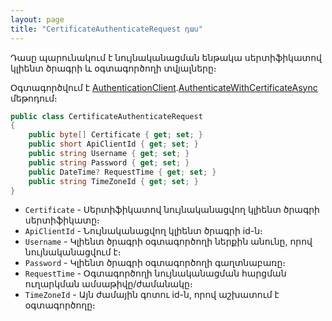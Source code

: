 ```yaml
---
layout: page
title: "CertificateAuthenticateRequest դաս" 
---
```


Դասը պարունակում է նույնականացման ենթակա սերտիֆիկատով կլիենտ ծրագրի և օգտագործողի տվյալները։

Օգտագործվում է [AuthenticationClient](../routes/AuthenticationClient.md).[AuthenticateWithCertificateAsync](../routes/AuthenticationClient/AuthenticateWithCertificateAsync.md) մեթոդում։

```c#
public class CertificateAuthenticateRequest
{
    public byte[] Certificate { get; set; }
    public short ApiClientId { get; set; }
    public string Username { get; set; }
    public string Password { get; set; }
    public DateTime? RequestTime { get; set; }
    public string TimeZoneId { get; set; }
}
```

* `Certificate` - Սերտիֆիկատով նույնականացվող կլիենտ ծրագրի սերտիֆիկատը։
* `ApiClientId` - Նույնականացվող կլիենտ ծրագրի id-ն։
* `Username` - Կլիենտ ծրագրի օգտագործողի ներքին անունը, որով նույնականացվում է։
* `Password` - Կլիենտ ծրագրի օգտագործողի գաղտնաբառը։
* `RequestTime` - Օգտագործողի նույնականացման հարցման ուղարկման ամսաթիվը/ժամանակը։
* `TimeZoneId` - Այն ժամային գոտու id-ն, որով աշխատում է օգտագործողը։